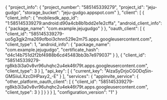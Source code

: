 {
  "project_info": {
    "project_number": "585145339279",
    "project_id": "jeju-gudgo",
    "storage_bucket": "jeju-gudgo.appspot.com"
  },
  "client": [
    {
      "client_info": {
        "mobilesdk_app_id": "1:585145339279:android:d90a4cb8b1bdd2e1e2cffa",
        "android_client_info": {
          "package_name": "com.example.jejugudgo"
        }
      },
      "oauth_client": [
        {
          "client_id": "585145339279-uo5g3gjk2ma269ofboi3chnn529e2m75.apps.googleusercontent.com",
          "client_type": 1,
          "android_info": {
            "package_name": "com.example.jejugudgo",
            "certificate_hash": "d4c14b751d2f2bf4988b6cd45483bb3b7e979037"
          }
        },
        {
          "client_id": "585145339279-rg8kb3i3a0v8vr96uhqhc2u4ek46t79t.apps.googleusercontent.com",
          "client_type": 3
        }
      ],
      "api_key": [
        {
          "current_key": "AIzaSyDrjoCGODq5in-GMSiiuLXzcDHPaxy2_-E"
        }
      ],
      "services": {
        "appinvite_service": {
          "other_platform_oauth_client": [
            {
              "client_id": "585145339279-rg8kb3i3a0v8vr96uhqhc2u4ek46t79t.apps.googleusercontent.com",
              "client_type": 3
            }
          ]
        }
      }
    }
  ],
  "configuration_version": "1"
}
